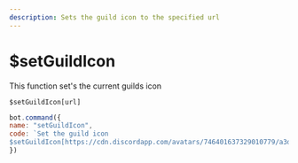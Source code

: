 ```yaml
---
description: Sets the guild icon to the specified url
---
```


# $setGuildIcon

This function set's the current guilds icon

```text
$setGuildIcon[url]
```

```javascript
bot.command({
name: "setGuildIcon",
code: `Set the guild icon
$setGuildIcon[https://cdn.discordapp.com/avatars/746401637329010779/a3dc97600375b95156a33d0fccbf2c95.webp]`
})
```

